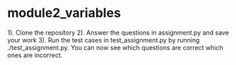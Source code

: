 # module2_variables

1). Clone the repository
2). Answer the questions in assignment.py and save your work
3). Run the test cases in test_assignment.py by running ./test_assignment.py. You can now see which questions are correct which ones are incorrect.
